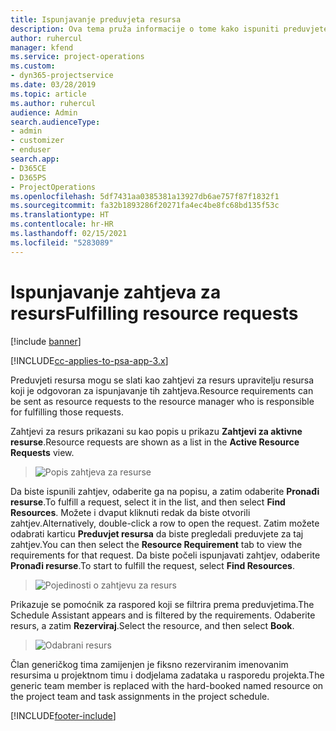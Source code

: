 ```yaml
---
title: Ispunjavanje preduvjeta resursa
description: Ova tema pruža informacije o tome kako ispuniti preduvjete resursa.
author: ruhercul
manager: kfend
ms.service: project-operations
ms.custom:
- dyn365-projectservice
ms.date: 03/28/2019
ms.topic: article
ms.author: ruhercul
audience: Admin
search.audienceType:
- admin
- customizer
- enduser
search.app:
- D365CE
- D365PS
- ProjectOperations
ms.openlocfilehash: 5df7431aa0385381a13927db6ae757f87f1832f1
ms.sourcegitcommit: fa32b1893286f20271fa4ec4be8fc68bd135f53c
ms.translationtype: HT
ms.contentlocale: hr-HR
ms.lasthandoff: 02/15/2021
ms.locfileid: "5283089"
---
```

# <a name="fulfilling-resource-requests"></a><span data-ttu-id="fdbf1-103">Ispunjavanje zahtjeva za resurs</span><span class="sxs-lookup"><span data-stu-id="fdbf1-103">Fulfilling resource requests</span></span>

[!include [banner](../includes/psa-now-project-operations.md)]

[!INCLUDE[cc-applies-to-psa-app-3.x](../includes/cc-applies-to-psa-app-3x.md)]

<span data-ttu-id="fdbf1-104">Preduvjeti resursa mogu se slati kao zahtjevi za resurs upravitelju resursa koji je odgovoran za ispunjavanje tih zahtjeva.</span><span class="sxs-lookup"><span data-stu-id="fdbf1-104">Resource requirements can be sent as resource requests to the resource manager who is responsible for fulfilling those requests.</span></span>

<span data-ttu-id="fdbf1-105">Zahtjevi za resurs prikazani su kao popis u prikazu **Zahtjevi za aktivne resurse**.</span><span class="sxs-lookup"><span data-stu-id="fdbf1-105">Resource requests are shown as a list in the **Active Resource Requests** view.</span></span>

> ![Popis zahtjeva za resurse](media/Resource-Management-image59.png)

<span data-ttu-id="fdbf1-107">Da biste ispunili zahtjev, odaberite ga na popisu, a zatim odaberite **Pronađi resurse**.</span><span class="sxs-lookup"><span data-stu-id="fdbf1-107">To fulfill a request, select it in the list, and then select **Find Resources**.</span></span> <span data-ttu-id="fdbf1-108">Možete i dvaput kliknuti redak da biste otvorili zahtjev.</span><span class="sxs-lookup"><span data-stu-id="fdbf1-108">Alternatively, double-click a row to open the request.</span></span> <span data-ttu-id="fdbf1-109">Zatim možete odabrati karticu **Preduvjet resursa** da biste pregledali preduvjete za taj zahtjev.</span><span class="sxs-lookup"><span data-stu-id="fdbf1-109">You can then select the **Resource Requirement** tab to view the requirements for that request.</span></span> <span data-ttu-id="fdbf1-110">Da biste počeli ispunjavati zahtjev, odaberite **Pronađi resurse**.</span><span class="sxs-lookup"><span data-stu-id="fdbf1-110">To start to fulfill the request, select **Find Resources**.</span></span>

> ![Pojedinosti o zahtjevu za resurs](media/Resource-Management-image60.png)

<span data-ttu-id="fdbf1-112">Prikazuje se pomoćnik za raspored koji se filtrira prema preduvjetima.</span><span class="sxs-lookup"><span data-stu-id="fdbf1-112">The Schedule Assistant appears and is filtered by the requirements.</span></span> <span data-ttu-id="fdbf1-113">Odaberite resurs, a zatim **Rezerviraj**.</span><span class="sxs-lookup"><span data-stu-id="fdbf1-113">Select the resource, and then select **Book**.</span></span>

> ![Odabrani resurs](media/Resource-Management-image61.png)

<span data-ttu-id="fdbf1-115">Član generičkog tima zamijenjen je fiksno rezerviranim imenovanim resursima u projektnom timu i dodjelama zadataka u rasporedu projekta.</span><span class="sxs-lookup"><span data-stu-id="fdbf1-115">The generic team member is replaced with the hard-booked named resource on the project team and task assignments in the project schedule.</span></span>


[!INCLUDE[footer-include](../includes/footer-banner.md)]